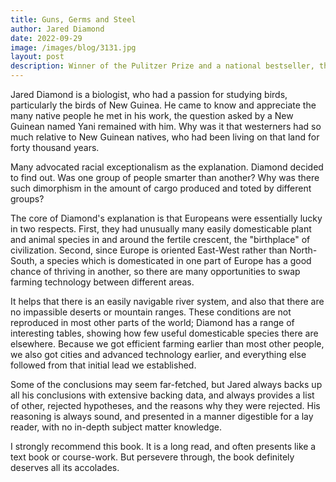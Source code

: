 ```yaml
---
title: Guns, Germs and Steel
author: Jared Diamond
date: 2022-09-29
image: /images/blog/3131.jpg
layout: post
description: Winner of the Pulitzer Prize and a national bestseller, this book explores the rise of civilization in humans and how the world came to be the way it is, today.
---
```


Jared Diamond is a biologist, who had a passion for studying birds, particularly the birds of New Guinea. He came to know and appreciate the many native people he met in his work, the question asked by a New Guinean named Yani remained with him. Why was it that westerners had so much relative to New Guinean natives, who had been living on that land for forty thousand years.

Many advocated racial exceptionalism as the explanation. Diamond decided to find out. Was one group of people smarter than another? Why was there such dimorphism in the amount of cargo produced and toted by different groups?

The core of Diamond's explanation is that Europeans were essentially lucky in two respects. First, they had unusually many easily domesticable plant and animal species in and around the fertile crescent, the "birthplace" of civilization. Second, since Europe is oriented East-West rather than North-South, a species which is domesticated in one part of Europe has a good chance of thriving in another, so there are many opportunities to swap farming technology between different areas.

It helps that there is an easily navigable river system, and also that there are no impassible deserts or mountain ranges. These conditions are not reproduced in most other parts of the world; Diamond has a range of interesting tables, showing how few useful domesticable species there are elsewhere. Because we got efficient farming earlier than most other people, we also got cities and advanced technology earlier, and everything else followed from that initial lead we established.

Some of the conclusions may seem far-fetched, but Jared always backs up all his conclusions with extensive backing data, and always provides a list of other, rejected hypotheses, and the reasons why they were rejected. His reasoning is always sound, and presented in a manner digestible for a lay reader, with no in-depth subject matter knowledge.

I strongly recommend this book. It is a long read, and often presents like a text book or course-work. But persevere through, the book definitely deserves all its accolades.
